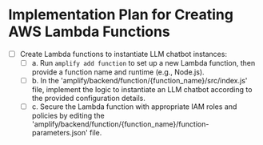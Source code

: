 
# Implementation Plan for Creating AWS Lambda Functions

- [ ]  Create Lambda functions to instantiate LLM chatbot instances:
   - [ ] a. Run `amplify add function` to set up a new Lambda function, then provide a function name and runtime (e.g., Node.js).
   - [ ] b. In the 'amplify/backend/function/{function_name}/src/index.js' file, implement the logic to instantiate an LLM chatbot according to the provided configuration details.
   - [ ] c. Secure the Lambda function with appropriate IAM roles and policies by editing the 'amplify/backend/function/{function_name}/function-parameters.json' file.
